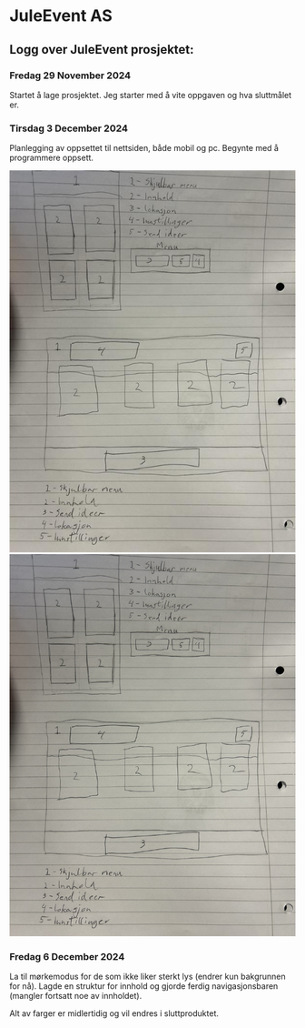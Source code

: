 # JuleEvent AS

## Logg over JuleEvent prosjektet:

### Fredag 29 November 2024

Startet å lage prosjektet. Jeg starter med å vite oppgaven og hva sluttmålet er.

### Tirsdag 3 December 2024

Planlegging av oppsettet til nettsiden, både mobil og pc. Begynte med å programmere oppsett.

![sketch](images/Image.jpg)
![sketch](images/Image2.jpg)

### Fredag 6 December 2024

La til mørkemodus for de som ikke liker sterkt lys (endrer kun bakgrunnen for nå). Lagde en struktur for innhold og gjorde ferdig navigasjonsbaren (mangler fortsatt noe av innholdet).

Alt av farger er midlertidig og vil endres i sluttproduktet.